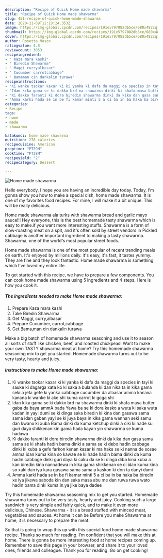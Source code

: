 ```yaml
---
description: "Recipe of Quick Home made shawarma"
title: "Recipe of Quick Home made shawarma"
slug: 451-recipe-of-quick-home-made-shawarma
date: 2020-11-09T12:10:24.353Z
image: https://img-global.cpcdn.com/recipes/191e5797082db5ce/680x482cq70/home-made-shawarma-recipe-main-photo.jpg
thumbnail: https://img-global.cpcdn.com/recipes/191e5797082db5ce/680x482cq70/home-made-shawarma-recipe-main-photo.jpg
cover: https://img-global.cpcdn.com/recipes/191e5797082db5ce/680x482cq70/home-made-shawarma-recipe-main-photo.jpg
author: Rosetta Mason
ratingvalue: 4.8
reviewcount: 3053
recipeingredient:
- " Kaza mara kashi"
- " Biredin Shawarma"
- " Maggi curryalbasar"
- " Cucumber carrotcabbage"
- " Bamaman cin dankalin turawa"
recipeinstructions:
- "Ki wanke tsokar kaxar ki ki yanka ki dafa da maggi da species in tayi ki sauke ki dagarga xata ko ki saka a bulanda ki dan nika ta in kika gama seki a jeta gefe ki yanka cabbage cucumber da albasar amma kanana kanana ki wanke ki ake shi kuma carrot ki goga shi"
- "Idan kika gama se ki dakko brd na shawarma dinki ki shafa masa butter gaba da baya ammA bada Yawa ba se ki dora kasko a wuta ki saka wuta kadan in yayi dumi se ki dinga saka biredin ki kina dan gasawa sama sama idan gaban yayi se ki juya baya in kika gama wannan seki samu dan kwano ki xuba Bama dinki da kuma ketchup dinki a ciki ki hade su guri daya shikkenan kin gama hada kayan yin shawarma se kuma hadawa"
- "Ki dakko faranti ki dora biredin shawarma dinki da kika dan gasa sama sama se ki shafa hadin bama dinki a sama se ki debo hadin cabbage dinki ki xuba a gefe farkon kenan kazar ki ma haka se ki nanna de sosae amma idan kuma kina so kawae se ki hade hadin bama dinki da kuma hadin cabbage dinki guri daya ki caku da se ki dinga diba kina xuba a kan biredin kina nannadewa in kika gama shikkenan se ci idan kuma kina so xaki dan iya kara gasawa sama sama a kaskon ki don ta danyi dumi"
- "Amma karki hada se in be fi kamar minti 5 a ci ba in ba haka ba biredin xe iya jikewa saboda kin dan saka masa abu me dan ruwa ruwa wato hadin bama dinki kuma in.ya jike baya dadee"
categories:
- Recipe
tags:
- home
- made
- shawarma

katakunci: home made shawarma 
nutrition: 278 calories
recipecuisine: American
preptime: "PT29M"
cooktime: "PT38M"
recipeyield: "2"
recipecategory: Dessert

---
```



![Home made shawarma](https://img-global.cpcdn.com/recipes/191e5797082db5ce/680x482cq70/home-made-shawarma-recipe-main-photo.jpg)

Hello everybody, I hope you are having an incredible day today. Today, I'm gonna show you how to make a special dish, home made shawarma. It is one of my favorites food recipes. For mine, I will make it a bit unique. This will be really delicious.

Home made shawarma ala turks with shawarma bread and garlic mayo sauce!!! Hey everyone, this is the best homemade tasty shawarma which is easy to make.if you want more interesting stuffs. Shawarma is a form of slow-roasting meat on a spit, and it&#39;s often sold by street vendors in Pickled cabbage is another important ingredient to making a tasty shawarma. Shawarma, one of the world&#39;s most popular street foods.

Home made shawarma is one of the most popular of recent trending meals on earth. It's enjoyed by millions daily. It's easy, it's fast, it tastes yummy. They are fine and they look fantastic. Home made shawarma is something which I've loved my entire life.


To get started with this recipe, we have to prepare a few components. You can cook home made shawarma using 5 ingredients and 4 steps. Here is how you cook it.

<!--inarticleads1-->

##### The ingredients needed to make Home made shawarma:

1. Prepare  Kaza mara kashi
1. Take  Biredin Shawarma
1. Get  Maggi, curry,albasar
1. Prepare  Cucumber, carrot,cabbage
1. Get  Bama,man cin dankalin turawa


Make a big batch of homemade shawarma seasoning and use it to season all sorts of stuff like chicken, beef, and roasted chickpeas! Want to make your own TASTY shawarma meat at home? Try this homemade shawarma seasoning mix to get you started. Homemade shawarma turns out to be very tasty, hearty and juicy. 

<!--inarticleads2-->

##### Instructions to make Home made shawarma:

1. Ki wanke tsokar kaxar ki ki yanka ki dafa da maggi da species in tayi ki sauke ki dagarga xata ko ki saka a bulanda ki dan nika ta in kika gama seki a jeta gefe ki yanka cabbage cucumber da albasar amma kanana kanana ki wanke ki ake shi kuma carrot ki goga shi
1. Idan kika gama se ki dakko brd na shawarma dinki ki shafa masa butter gaba da baya ammA bada Yawa ba se ki dora kasko a wuta ki saka wuta kadan in yayi dumi se ki dinga saka biredin ki kina dan gasawa sama sama idan gaban yayi se ki juya baya in kika gama wannan seki samu dan kwano ki xuba Bama dinki da kuma ketchup dinki a ciki ki hade su guri daya shikkenan kin gama hada kayan yin shawarma se kuma hadawa
1. Ki dakko faranti ki dora biredin shawarma dinki da kika dan gasa sama sama se ki shafa hadin bama dinki a sama se ki debo hadin cabbage dinki ki xuba a gefe farkon kenan kazar ki ma haka se ki nanna de sosae amma idan kuma kina so kawae se ki hade hadin bama dinki da kuma hadin cabbage dinki guri daya ki caku da se ki dinga diba kina xuba a kan biredin kina nannadewa in kika gama shikkenan se ci idan kuma kina so xaki dan iya kara gasawa sama sama a kaskon ki don ta danyi dumi
1. Amma karki hada se in be fi kamar minti 5 a ci ba in ba haka ba biredin xe iya jikewa saboda kin dan saka masa abu me dan ruwa ruwa wato hadin bama dinki kuma in.ya jike baya dadee


Try this homemade shawarma seasoning mix to get you started. Homemade shawarma turns out to be very tasty, hearty and juicy. Cooking such a large sandwich is very simple and fairly quick, and to make it even more delicious, Chinese. Shawarma - it is a bread stuffed with minced meat, vegetables and sauces. At home it can be Before you make Shawarma at home, it is necessary to prepare the meat. 

So that is going to wrap this up with this special food home made shawarma recipe. Thanks so much for reading. I'm confident that you will make this at home. There is gonna be more interesting food at home recipes coming up. Remember to save this page in your browser, and share it to your loved ones, friends and colleague. Thank you for reading. Go on get cooking!
